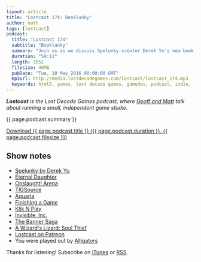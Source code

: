 ```yaml
---
layout: article
title: "Lostcast 174: Booklunky"
author: matt
tags: [lostcast]
podcast:
  title: "Lostcast 174"
  subtitle: "Booklunky"
  summary: "Join us as we discuss Spelunky creator Derek Yu's new book Spelunky."
  duration: "59:12"
  length: 3552
  filesize: 40MB
  pubDate: "Tue, 18 May 2016 00:00:00 GMT"
  mp3url: http://media.lostdecadegames.com/lostcast/lostcast_174.mp3
  keywords: html5, games, lost decade games, gamedev, podcast, indie, lostcast
---
```

_**Lostcast** is the Lost Decade Games podcast, where [Geoff and Matt](/about/) talk about running a small, independent game studio._

{{ page.podcast.summary }}

<a class="download-podcast" href="{{ page.podcast.mp3url }}">
	Download {{ page.podcast.title }} ({{ page.podcast.duration }}, {{ page.podcast.filesize }})
</a>

## Show notes

* [Spelunky by Derek Yu](https://bossfightbooks.com/products/spelunky-by-derek-yu)
* [Eternal Daughter](https://en.wikipedia.org/wiki/Eternal_Daughter)
* [Onslaught! Arena](http://arcade.lostdecadegames.com/onslaught-arena/)
* [TIGSource](https://www.tigsource.com/)
* [Aquaria](http://www.bit-blot.com/aquaria/)
* [Finishing a Game](http://makegames.tumblr.com/post/1136623767/finishing-a-game)
* [Klik N Play](http://knpforschools.webs.com/)
* [Invisible, Inc.](https://www.kleientertainment.com/games/invisible-inc)
* [The Banner Saga](http://stoicstudio.com/)
* [A Wizard's Lizard: Soul Thief](http://store.steampowered.com/app/373470)
* [Lostcast on Patreon](https://www.patreon.com/lostdecadegames?ty=h)
* You were played out by [Alligators](https://joshuamorse.bandcamp.com/track/alligators)

Thanks for listening! Subscribe on [iTunes](http://itunes.apple.com/us/podcast/lostcast/id481950724) or [RSS](/lostcast.xml).
